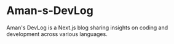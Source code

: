 # Aman-s-DevLog
Aman's DevLog is a Next.js blog sharing insights on coding and development across various languages.
